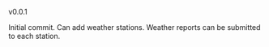 v0.0.1

Initial commit.
Can add weather stations.
Weather reports can be submitted to each station.
